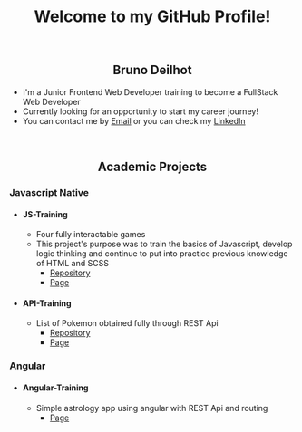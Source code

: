 <h1 align="center">Welcome to my GitHub Profile!</h1>
<br>
<h2 align="center">Bruno Deilhot</h2>

- I'm a Junior Frontend Web Developer training to become a FullStack Web Developer
- Currently looking for an opportunity to start my career journey!
- You can contact me by <a href="mailto:bruno.deyllot@gmail.com" target="_blank">Email</a> or you can check my <a href="https://www.linkedin.com/in/brunodeilhot/" target="_blank">LinkedIn</a>
<br>
<h2 align="center">Academic Projects</h2>

### Javascript Native

- #### JS-Training
  - Four fully interactable games
  - This project's purpose was to train the basics of Javascript, develop logic thinking and continue to put into practice previous knowledge of HTML and SCSS
    - [Repository](https://github.com/brunodeilhot/JS-training)
    - [Page](https://brunodeilhot.github.io/JS-training/index.html)

- #### API-Training
  - List of Pokemon obtained fully through REST Api
    - [Repository](https://github.com/brunodeilhot/API-training)
    - [Page](https://brunodeilhot.github.io/API-training/)

### Angular

- #### Angular-Training
  - Simple astrology app using angular with REST Api and routing
    - [Page](https://brunodeilhot.github.io/Astrology/)
